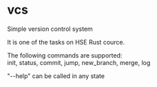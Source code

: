 # vcs
Simple version control system

It is one of the tasks on HSE Rust cource.

The following commands are supported:  
  init, status, commit, jump, new_branch, merge, log  

"--help" can be called in any state  
  
